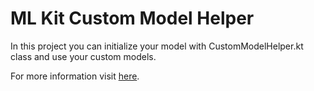# ML Kit Custom Model Helper
In this project you can initialize your model with CustomModelHelper.kt class and use your custom models.

For more information visit [here](https://medium.com/huawei-developers/create-your-own-image-classification-model-in-ml-kit-ai-create-1be3784214a4).
